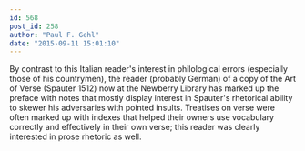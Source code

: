 ```yaml
---
id: 568
post_id: 258
author: "Paul F. Gehl"
date: "2015-09-11 15:01:10"
---
```

By contrast to this Italian reader's interest in philological errors (especially those of his countrymen), the reader (probably German) of a copy of the Art of Verse (Spauter 1512) now at the Newberry Library has marked up the preface with notes that mostly display interest in Spauter's rhetorical ability to skewer his adversaries with pointed insults. Treatises on verse were often marked up with indexes that helped their owners use vocabulary correctly and effectively in their own verse; this reader was clearly interested in prose rhetoric as well.
